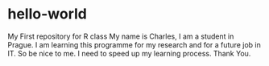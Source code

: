 # hello-world
My First repository for R class
My name is Charles, I am a student in Prague. I am learning this programme for my research and for a future job in IT.
So be nice to me. I need to speed up my learning process.
Thank You.
